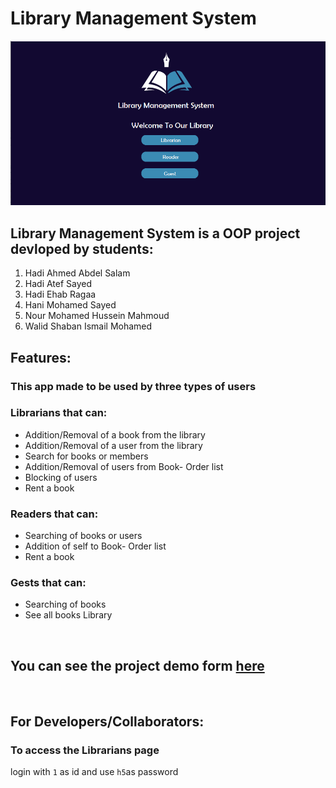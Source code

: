 # Library Management System
![Banner](https://github.com/HadyAhmed00/Library_Management_System/blob/master/h0.png)

## Library Management System is a OOP project devloped by students:
1. Hadi Ahmed Abdel Salam
2. Hadi Atef Sayed
3. Hadi Ehab Ragaa
4. Hani Mohamed Sayed
5. Nour Mohamed Hussein Mahmoud
6. Walid Shaban Ismail Mohamed

## Features:
### This app made to be used by three types of users 
### Librarians that can:
* Addition/Removal of a book from the library
* Addition/Removal of a user from the library
* Search for books or members
* Addition/Removal of users from Book- Order list
* Blocking of users
* Rent a book
### Readers that can:
* Searching of books or users
* Addition of self to Book- Order list
* Rent a book
### Gests that can:
 * Searching of books
 * See all books Library

<br>

## You can see the project demo form [here](https://drive.google.com/file/d/1YfFQgAv3vlrz8Wxaci3q08OkjGNSKgx8/view?usp=sharing)

<br>


## For Developers/Collaborators:
### To access the Librarians page
login with `1` as id and use `h5`as password
